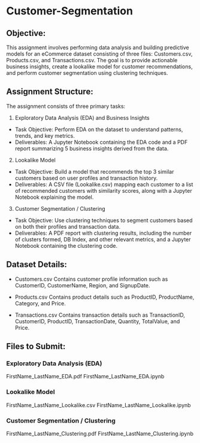 # Customer-Segmentation

## Objective:
This assignment involves performing data analysis and building predictive models for an eCommerce dataset consisting of three files: Customers.csv, Products.csv, and Transactions.csv. The goal is to provide actionable business insights, create a lookalike model for customer recommendations, and perform customer segmentation using clustering techniques.

## Assignment Structure:
The assignment consists of three primary tasks:

1. Exploratory Data Analysis (EDA) and Business Insights

* Task Objective: Perform EDA on the dataset to understand patterns, trends, and key metrics.
* Deliverables: A Jupyter Notebook containing the EDA code and a PDF report summarizing 5 business insights derived from the data.
  
2. Lookalike Model

* Task Objective: Build a model that recommends the top 3 similar customers based on user profiles and transaction history.
* Deliverables: A CSV file (Lookalike.csv) mapping each customer to a list of recommended customers with similarity scores, along with a Jupyter Notebook explaining the model.
  
3. Customer Segmentation / Clustering

* Task Objective: Use clustering techniques to segment customers based on both their profiles and transaction data.
* Deliverables: A PDF report with clustering results, including the number of clusters formed, DB Index, and other relevant metrics, and a Jupyter Notebook containing the clustering code.
  
## Dataset Details:
* Customers.csv
Contains customer profile information such as CustomerID, CustomerName, Region, and SignupDate.

* Products.csv
Contains product details such as ProductID, ProductName, Category, and Price.

* Transactions.csv
Contains transaction details such as TransactionID, CustomerID, ProductID, TransactionDate, Quantity, TotalValue, and Price.

## Files to Submit:
### Exploratory Data Analysis (EDA)
FirstName_LastName_EDA.pdf
FirstName_LastName_EDA.ipynb

### Lookalike Model
FirstName_LastName_Lookalike.csv
FirstName_LastName_Lookalike.ipynb

### Customer Segmentation / Clustering
FirstName_LastName_Clustering.pdf
FirstName_LastName_Clustering.ipynb
